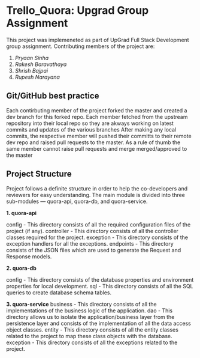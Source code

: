 # Trello_Quora: Upgrad Group Assignment

This project was implemeneted as part of UpGrad Full Stack Development group assignment. Contributing members of the project are:

1. *Pryaan Sinha*
2. *Rakesh Baravathaya*
3. *Shrish Bajpai*
4. *Rupesh Narayana*

<h2> Git/GitHub best practice </h2>
Each contirbuting member of the project forked the master and created a dev branch for this forked repo. Each member fetched from the upstream repository into their local repo so they are akways working on latest commits and updates of the various branches
After making any local commits, the respective member will pushed their committs to their remote dev repo and raised pull requests to the master. As a rule of thumb the same member cannot raise pull requests and merge merged/approved to the master

<h2> Project Structure </h2>
Project follows a definite structure in order to help the co-developers and reviewers for easy understanding. The main module is divided into three sub-modules —  quora-api, quora-db, and quora-service.

**1. quora-api**

config - This directory consists of all the required configuration files of the project (if any). 
controller - This directory consists of all the controller classes required for the project.
exception - This directory consists of the exception handlers for all the exceptions. 
endpoints - This directory consists of the JSON files which are used to generate the Request and Response models.

**2. quora-db**

config - This directory consists of the database properties and environment properties for local development.
sql - This directory consists of all the SQL queries to create database schema tables.
 
**3. quora-service**
business - This directory consists of all the implementations of the business logic of the application.
dao - This directory allows us to isolate the application/business layer from the persistence layer and consists of the implementation of all the data access object classes.
entity - This directory consists of all the entity classes related to the project to map these class objects with the database. 
exception - This directory consists of all the exceptions related to the project. 

